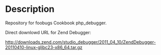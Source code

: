 Description
===========

Repository for foobugs Cookbook php_debugger.

Direct downlowd URL for Zend Debugger:

http://downloads.zend.com/studio_debugger/2011_04_10/ZendDebugger-20110410-linux-glibc23-x86_64.tar.gz
